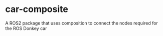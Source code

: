 # car-composite
A ROS2 package that uses composition to connect the nodes required for the ROS Donkey car
